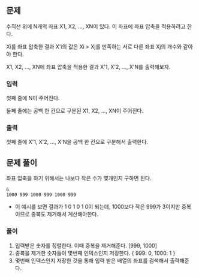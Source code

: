 ## 문제
수직선 위에 N개의 좌표 X1, X2, ..., XN이 있다. 이 좌표에 좌표 압축을 적용하려고 한다.

Xi를 좌표 압축한 결과 X'i의 값은 Xi > Xj를 만족하는 서로 다른 좌표 Xj의 개수와 같아야 한다.

X1, X2, ..., XN에 좌표 압축을 적용한 결과 X'1, X'2, ..., X'N를 출력해보자.

### 입력
첫째 줄에 N이 주어진다.

둘째 줄에는 공백 한 칸으로 구분된 X1, X2, ..., XN이 주어진다.

### 출력
첫째 줄에 X'1, X'2, ..., X'N을 공백 한 칸으로 구분해서 출력한다.

## 문제 풀이
좌표 압축을 하기 위해서는 나보다 작은 수가 몇개인지 구하면 된다.

```
6
1000 999 1000 999 1000 999
```

- 이 예시를 보면 결과가 1 0 1 0 1 0이 되는데, 1000보다 작은 999가 3이지만 중복이므로 중복도 제거해서 계산해야한다.

### 풀이
1. 입력받은 숫자를 정렬한다. 이때 중복을 제거해준다. [999, 1000]
2. 중복을 제거한 숫자들이 몇번째 인덱스인지 저장한다. { 999: 0, 1000: 1 }
3. 몇번째 인덱스인지 저장한 것을 통해 입력 받은 배열의 좌표를 검색해서 출력해준다.
